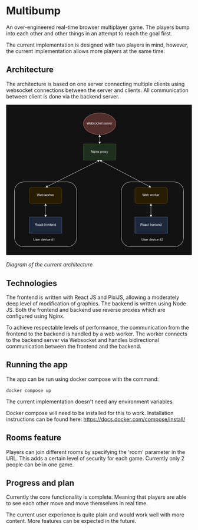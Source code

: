 # Multibump
An over-engineered real-time browser multiplayer game. The players bump into each other and other things in an attempt to reach the goal first.

The current implementation is designed with two players in mind, however, the current implementation allows more players at the same time.

## Architecture

The architecture is based on one server connecting multiple clients using websocket connections between the server and clients. All communication between client is done via the backend server.

![Architecture diagram](assets/Architecture.jpg)

*Diagram of the current architecture*

## Technologies

The frontend is written with React JS and PixiJS, allowing a moderately deep level of modification of graphics. The backend is written using Node JS. Both the frontend and backend use reverse proxies which are configured using Nginx.

To achieve respectable levels of performance, the communication from the frontend to the backend is handled by a web worker. The worker connects to the backend server via Websocket and handles bidirectional communication between the frontend and the backend.

## Running the app

The app can be run using docker compose with the command:
```
docker compose up
```

The current implementation doesn't need any environment variables.

Docker compose will need to be installed for this to work. Installation instructions can be found here: https://docs.docker.com/compose/install/

## Rooms feature

Players can join different rooms by specifying the 'room' parameter in the URL. This adds a certain level of security for each game. Currently only 2 people can be in one game.

## Progress and plan

Currently the core functionality is complete. Meaning that players are able to see each other move and move themselves in real time.

The current user experience is quite plain and would work well with more content. More features can be expected in the future.